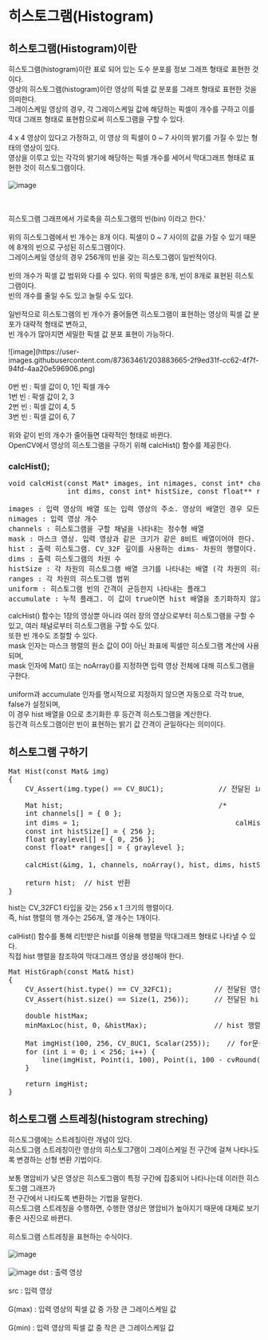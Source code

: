 # 히스토그램(Histogram)

## 히스토그램(Histogram)이란
히스토그램(histogram)이란 표로 되어 있는 도수 분포를 정보 그래프 형태로 표현한 것이다.
<br>
영상의 히스토그램(histogram)이란 영상의 픽셀 값 분포를 그래프 형태로 표현한 것을 의미한다.
<br>
그레이스케일 영상의 경우, 각 그레이스케일 값에 해당하는 픽셀이 개수를 구하고 이를 막대 그래프 형태로 표현함으로써 히스토그램을 구할 수 있다.
<br>
<br>
4 x 4 영상이 있다고 가정하고, 이 영상 의 픽셀이 0 ~ 7 사이의 밝기를 가질 수 있는 형태의 영상이 있다.
<br>
영상을 이루고 있는 각각의 밝기에 해당하는 픽셀 개수를 세어서 막대그래프 형태로 표현한 것이 히스토그램이다.
<br>
<br>
![image](https://user-images.githubusercontent.com/87363461/203883421-987d9285-9a08-41f3-aac8-d2956407ffb4.png)

<br>
<br>
히스토그램 그래프에서 가로축을 히스토그램의 빈(bin) 이라고 한다.'
<br>
<br>
위의 히스토그램에서 빈 개수는 8개 이다. 픽셀이 0 ~ 7 사이의 값을 가질 수 있기 때문에 8개의 빈으로 구성된 히스토그램이다.
<br>
그레이스케일 영상의 경우 256개의 빈을 갖는 히스토그램이 일반적이다.
<br>
<br>
빈의 개수가 픽셀 값 범위와 다를 수 있다. 위의 픽셀은 8개, 빈이 8개로 표현된 히스토그램이다.
<br>
빈의 개수를 줄일 수도 있고 늘릴 수도 있다.
<br>
<br>
일반적으로 히스토그램의 빈 개수가 줄어들면 히스토그램이 표현하는 영상의 픽셀 값 분포가 대략적 형태로 변하고,
<br>
빈 개수가 많아지면 세밀한 픽셀 값 분포 표현이 가능하다.
<br>
<br>
![image](https://user-images.githubusercontent.com/87363461/203883665-2f9ed31f-cc62-4f7f-94fd-4aa20e596906.png)
<br>
<br>
0번 빈 : 픽셀 값이 0, 1인 픽셀 개수
<br>
1번 빈 : 팍셀 값이 2, 3
<br>
2번 빈 : 픽셀 값이 4, 5
<br>
3번 빈 : 픽셀 값이 6, 7
<br>
<br>
위와 같이 빈의 개수가 줄어들면 대략적인 형태로 바뀐다.
<br>
OpenCV에서 영상의 히스토그램을 구하기 위해 calcHist() 함수를 제공한다.

### calcHist();
<pre>
void calcHist(const Mat* images, int nimages, const int* channels, InputArray mask, OutputArray hist,
              int dims, const int* histSize, const float** ranges, bool uniform = true, bool accumulate = false);

images : 입력 영상의 배열 또는 입력 영상의 주소. 영상의 배열인 경우 모든 영상의 크기와 깊이는 같아야 한다.
nimages : 입력 영상 개수
channels : 히스토그램을 구할 채널을 나타내는 정수형 배열
mask : 마스크 영상. 입력 영상과 같은 크기가 같은 8비트 배열이어야 한다. 
hist : 출력 히스토그램. CV_32F 깊이를 사용하는 dims- 차원의 행렬이다.
dims : 출력 히스토그램의 차원 수
histSize : 각 차원의 히스토그램 배열 크기를 나타내는 배열 (각 차원의 히스토그램 빈 개수를 나타내는 배열)
ranges : 각 차원의 히스토그램 범위
uniform : 히스토그램 빈의 간격이 균등한지 나타내는 플래그
accumulate : 누적 플래그. 이 값이 true이면 hist 배열을 초기화하지 않고 누적하여 히스토그램을 계산한다.
</pre>

calcHist() 함수는 1장의 영상뿐 아니라 여러 장의 영상으로부터 히스토그램을 구할 수 있고, 여러 채널로부터 히스토그램을 구할 수도 있다.
<br>
또한 빈 개수도 조절할 수 있다.
<br>
mask 인자는 마스크 행렬의 원소 값이 0이 아닌 좌표에 픽셀만 히스토그램 계산에 사용되며,
<br>
mask 인자에 Mat() 또는 noArray()를 지정하면 입력 영상 전체에 대해 히스토그램을 구한다.
<br>
<br>
uniform과 accumulate 인자를 명시적으로 지정하지 않으면 자동으로 각각 true, false가 설정되며,
<br>
이 경우 hist 배열을 0으로 초기화한 후 등간격 히스토그램을 계산한다.
<br>
등간격 히스토그램이란 빈이 표현하는 밝기 값 간격이 균일하다는 의미이다.

## 히스토그램 구하기
<pre>
Mat Hist(const Mat& img)
{
	CV_Assert(img.type() == CV_8UC1);             // 전달된 img 영상이 그레이스케일인지 검사

	Mat hist;                                     /*
	int channels[] = { 0 };
	int dims = 1;                                     calHist() 함수에 전달할 인자들
	const int histSize[] = { 256 };
	float graylevel[] = { 0, 256 };
	const float* ranges[] = { graylevel };                              */

	calcHist(&img, 1, channels, noArray(), hist, dims, histSize, ranges);    // img 영상의 히스토그램을 hist 변수에 저장

	return hist;  // hist 반환
}
</pre>
hist는 CV_32FC1 타입을 갖는 256 x 1 크기의 행렬이다.
<br>
즉, hist 행렬의 행 개수는 256개, 열 개수는 1개이다.
<br>
<br>
calHist() 함수를 통해 리턴받은 hist를 이용해 행렬을 막대그래프 형태로 나타낼 수 있다.
<br>
직접 hist 행렬을 참조하여 막대그래프 영상을 생성해야 한다.
<pre>
Mat HistGraph(const Mat& hist)
{
	CV_Assert(hist.type() == CV_32FC1);          // 전달된 영상이 그레이스케일인지 검사
	CV_Assert(hist.size() == Size(1, 256));      // 전달된 hist 행렬이 256개의 빈으로 구성되어 있는지 검사

	double histMax;
	minMaxLoc(hist, 0, &histMax);                // hist 행렬 원소의 최대값을 histMax 변수에 저장

	Mat imgHist(100, 256, CV_8UC1, Scalar(255));    // for문을 이용하여 그래프를 그림
	for (int i = 0; i < 256; i++) {
		line(imgHist, Point(i, 100), Point(i, 100 - cvRound(hist.at<float > (i, 0) * 100 / histMax)), Scalar(0));
	}

	return imgHist;
}
</pre>
## 히스토그램 스트레칭(histogram streching)
히스토그램에는 스트레칭이란 개념이 있다.
<br>
히스토그램 스트레칭이란 영상의 히스토그7램이 그레이스케일 전 구간에 걸쳐 나타나도록 변경하는 선형 변환 기법이다.
<br>
<br>
보통 명암비가 낮은 영상은 히스토그램이 특정 구간에 집중되어 나타나는데 이러한 히스토그램 그래프가
<br>
전 구간에서 나타도록 변환하는 기법을 말한다.
<br>
히스토그램 스트레칭을 수행하면, 수행한 영상은 명암비가 높아지기 때문에 대체로 보기 좋은 사진으로 바뀐다.
<br>
<br>
히스토그램 스트레칭을 표현하는 수식이다.
<br>
<br>
![image](https://user-images.githubusercontent.com/87363461/203883921-6a60963e-7c1c-4d41-9075-266c9372cbcd.png)
<br>
<br>
![image](https://user-images.githubusercontent.com/87363461/203883943-ba06518f-f31a-4146-a344-9898440f0be2.png)
dst : 출력 영상
<br>
<br>
src : 입력 영상
<br>
<br>
G(max) : 입력 영상의 픽셀 값 중 가장 큰 그레이스케일 값
<br>
<br>
G(min) : 입력 영상의 픽셀 값 중 작은 큰 그레이스케일 값
